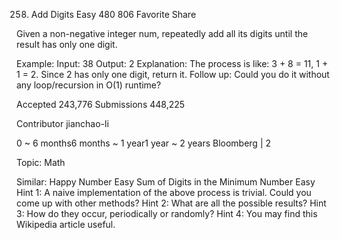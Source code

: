 258. Add Digits
Easy 480 806 Favorite Share

Given a non-negative integer num, repeatedly add all its digits until the result has only one digit.

Example:
Input: 38
Output: 2 
Explanation: The process is like: 3 + 8 = 11, 1 + 1 = 2. 
             Since 2 has only one digit, return it.
Follow up:
Could you do it without any loop/recursion in O(1) runtime?

Accepted 243,776
Submissions 448,225

Contributor jianchao-li

0 ~ 6 months6 months ~ 1 year1 year ~ 2 years
Bloomberg | 2 

Topic: Math

Similar:
Happy Number Easy
Sum of Digits in the Minimum Number Easy
Hint 1:
A naive implementation of the above process is trivial. Could you come up with other methods?
Hint 2:
What are all the possible results?
Hint 3:
How do they occur, periodically or randomly?
Hint 4:
You may find this Wikipedia article useful.
